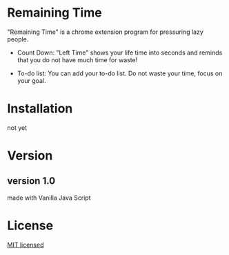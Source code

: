 # Remaining Time

"Remaining Time" is a chrome extension program for pressuring lazy people.

* Count Down: "Left Time" shows your life time into seconds and reminds that you do not have much time for waste!

* To-do list: You can add your to-do list. Do not waste your time, focus on your goal.

# Installation

not yet

# Version

## version 1.0

made with Vanilla Java Script

# License

[MIT licensed](./LICENSE)